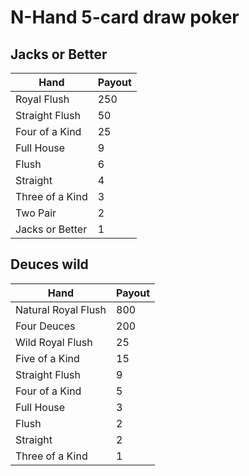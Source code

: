 # N-Hand 5-card draw poker

## Jacks or Better
|Hand|Payout|
|---|---|
|Royal Flush     |250|
|Straight Flush  | 50|
|Four of a Kind  | 25|
|Full House      |  9|
|Flush           |  6|
|Straight        |  4|
|Three of a Kind |  3|
|Two Pair        |  2|
|Jacks or Better |  1|

## Deuces wild
|Hand|Payout|
|---|---|
|Natural Royal Flush|800|
|Four Deuces        |200|
|Wild Royal Flush   | 25|
|Five of a Kind     | 15|
|Straight Flush     |  9|
|Four of a Kind     |  5|
|Full House         |  3|
|Flush              |  2|
|Straight           |  2|
|Three of a Kind    |  1|